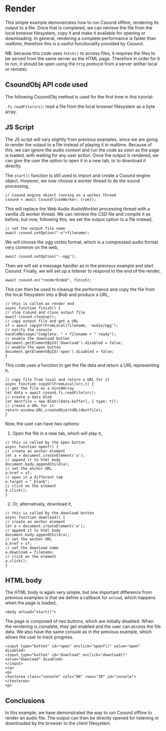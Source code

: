 Render
===

This simple example demonstrates how to run Csound offline, rendering
its output to a file. Once that is completed, we can retrieve the file
from the local browser filesystem, copy it and make it available for
opening or downloading. In general, rendering a complete performance
is faster than realtime, therefore this is a useful functionality
provided by Csound.

NB: because this code uses `fetch()` to access files, it requires the
files to be served from the same server as the HTML page. Therefore
in order for it to run, it should be open using the `http` protocol
from a server (either local or remote).


CsoundObj API code used
-----------

The following CsoundObj method is used for the first time in this
tutorial:

`.fs.readFile(src)`: read a file from the local browser filesystem as
a byte array.


JS Script
---

The JS script will vary slightly from previous examples, since we are
going to render the output to a file instead of playing it in
realtime. Because of this, we can ignore the audio context and run
the code as soon as the page is loaded, with waiting for any user
action. Once the output is rendered, we can give the user the option
to open it in a new tab, or to download it directly.

The `start()` function is still used to import and create a Csound
engine object. However, we now choose a worker thread to do the
sound processing,

```
// Csound engine object running on a worker thread
csound = await Csound({useWorker: true});
```

This will replace the Web Audio AudioWorklet processing thread with
a vanilla JS worker thread. We can retrieve the CSD file  and compile
it as before, but now, following this, we set the output option to a
file instead,

```
// set the output file name
await csound.setOption("-o"+filename);
```

We will choose the ogg vorbis format, which is a compressed audio
format very common on the web,

```
await csound.setOption("--ogg");
```

Then we will set a message handler as in the previous example and
start Csound. Finally, we will set up a listener to respond to the end
of the render,

```
await csound.on("renderEnded", finish);
```

This can then be used to cleanup the performance and copy the file
from the local filesystem into a Blob and produce a URL,

```
// this is called on render end
async function finish() {
// stop Csound and close output file
await csound.cleanup();
// copy output file and get a URL
sf = await copyUrlFromLocal(filename, 'audio/ogg');
// notify the console
handleMessage("Complete: " + filename + " ready");
// enable the download button
document.getElementById('download').disabled = false;
// enable the open button
document.getElementById('open').disabled = false;
}
```

This code uses a function to get the file data and return a URL
representing it,

```
// copy file from local and return a URL for it
async function copyUrlFromLocal(src,t) {
// get the file as a Uint8Array
let data = await csound.fs.readFile(src);
// create a data blob
let destfile = new Blob([data.buffer], { type: t});
// create a URL for it
return window.URL.createObjectURL(destfile);
}
```

Now, the user can have two options:

1. Open the file in a new tab, which will play it,

```
// this is called by the open button
async function openf() {
// create an anchor element
let a = document.createElement('a');
// append it to html body
document.body.appendChild(a);
// set the anchor URL
a.href = sf;
// open in a different tab
a.target = "_blank";
// click on the element
a.click();
}
```
2. Or, alternatively, download it,

```
// this is called by the download button
async function download() {
// create an anchor element
let a = document.createElement('a');
// append it to html body
document.body.appendChild(a);
// set the anchor URL
a.href = sf;
// set the download name
a.download = filename;
// click on the element
a.click();
}
```


HTML body
-----
The HTML body is again very simple, but one important difference
from previous examples is that we define a callback for `onload`,
which happens when the page is loaded,

```
<body onload="start()">
```

The page is composed of two buttons,
which are initially disabled. When the rendering is complete, they
get enabled and the user can access the file data. We also have
the same console as in the previous example, which allows the
user to track progress.

```
<input type="button" id="open" onclick="openf()" value="open" disabled>
<input type="button" id="download" onclick="download()"
value="download" disabled>
</input>
</p>
<p>
<textarea class="console" cols="80" rows="20" id="console">
</textarea>
<p>
```

Conclusions
---

In this example, we have demonstrated the way to run Csound
offline to render an audio file. The output can then be directly
opened for listening or downloaded by the browser to the
client filesystem.

